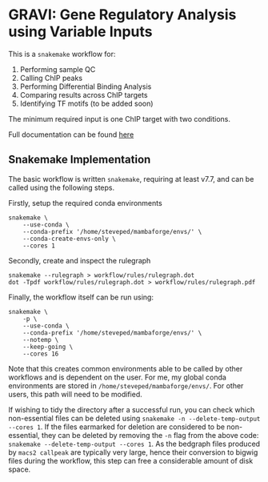 # GRAVI: Gene Regulatory Analysis using Variable Inputs

This is a `snakemake` workflow for:

1. Performing sample QC
2. Calling ChIP peaks
3. Performing Differential Binding Analysis
4. Comparing results across ChIP targets
5. Identifying TF motifs (to be added soon)

The minimum required input is one ChIP target with two conditions.

Full documentation can be found [here](https://steveped.github.io/GRAVI/)


## Snakemake Implementation

The basic workflow is written `snakemake`, requiring at least v7.7, and can be called using the following steps.

Firstly, setup the required conda environments

```
snakemake \
	--use-conda \
	--conda-prefix '/home/steveped/mambaforge/envs/' \
	--conda-create-envs-only \
	--cores 1
```

Secondly, create and inspect the rulegraph

```
snakemake --rulegraph > workflow/rules/rulegraph.dot
dot -Tpdf workflow/rules/rulegraph.dot > workflow/rules/rulegraph.pdf
```

Finally, the workflow itself can be run using:

```
snakemake \
	-p \
	--use-conda \
	--conda-prefix '/home/steveped/mambaforge/envs/' \
	--notemp \
	--keep-going \
	--cores 16
```

Note that this creates common environments able to be called by other workflows and is dependent on the user.
For me, my global conda environments are stored in `/home/steveped/mambaforge/envs/`.
For other users, this path will need to be modified.

If wishing to tidy the directory after a successful run, you can check which non-essential files can be deleted using `snakemake -n --delete-temp-output --cores 1`.
If the files earmarked for deletion are considered to be non-essential, they can be deleted by removing the `-n` flag from the above code: `snakemake --delete-temp-output --cores 1`.
As the bedgraph files produced by `macs2 callpeak` are typically very large, hence their conversion to bigwig files during the workflow, this step can free a considerable amount of disk space.
